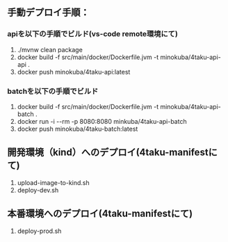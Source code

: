 ## 手動デプロイ手順：
### apiを以下の手順でビルド(vs-code remote環境にて)
1. ./mvnw clean package
2. docker build -f src/main/docker/Dockerfile.jvm -t minokuba/4taku-api-api .
3. docker push minokuba/4taku-api:latest
### batchを以下の手順でビルド
1. docker build -f src/main/docker/Dockerfile.jvm -t minokuba/4taku-api-batch .
2. docker run -i --rm -p 8080:8080 minkuba/4taku-api-batch
3. docker push minokuba/4taku-batch:latest

## 開発環境（kind）へのデプロイ(4taku-manifestにて)
1. upload-image-to-kind.sh
2. deploy-dev.sh

## 本番環境へのデプロイ(4taku-manifestにて)
1. deploy-prod.sh
